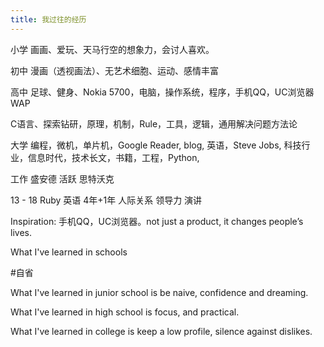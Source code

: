 ```yaml
---
title: 我过往的经历
---
```

小学 画画、爱玩、天马行空的想象力，会讨人喜欢。

初中 漫画（透视画法）、无艺术细胞、运动、感情丰富

高中 足球、健身、Nokia 5700，电脑，操作系统，程序，手机QQ，UC浏览器 WAP

C语言、探索钻研，原理，机制，Rule，工具，逻辑，通用解决问题方法论

大学 编程，微机，单片机，Google Reader, blog, 英语，Steve Jobs, 科技行业，信息时代，技术长文，书籍，工程，Python,

工作 盛安德 活跃 思特沃克

13 - 18 Ruby 英语 4年+1年 人际关系 领导力 演讲

Inspiration: 手机QQ，UC浏览器。not just a product, it changes people’s lives.

What I've learned in schools

#自省

What I've learned in junior school is be naive, confidence and dreaming.

What I've learned in high school is focus, and practical.

What I've learned in college is keep a low profile, silence against dislikes.
